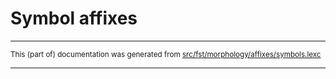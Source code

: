 
# Symbol affixes

* * *

<small>This (part of) documentation was generated from [src/fst/morphology/affixes/symbols.lexc](https://github.com/giellalt/lang-ciw/blob/main/src/fst/morphology/affixes/symbols.lexc)</small>

---

